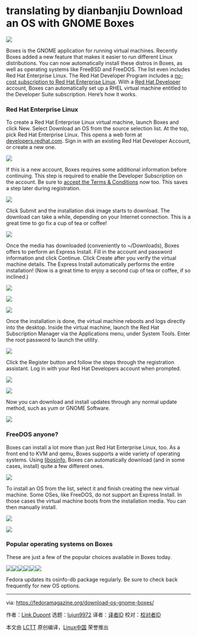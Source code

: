 translating by dianbanjiu
Download an OS with GNOME Boxes
======

![](https://fedoramagazine.org/wp-content/uploads/2018/06/boxes-install-os-816x345.jpg)

Boxes is the GNOME application for running virtual machines. Recently Boxes added a new feature that makes it easier to run different Linux distributions. You can now automatically install these distros in Boxes, as well as operating systems like FreeBSD and FreeDOS. The list even includes Red Hat Enterprise Linux. The Red Hat Developer Program includes a [no-cost subscription to Red Hat Enterprise Linux][1]. With a [Red Hat Developer][2] account, Boxes can automatically set up a RHEL virtual machine entitled to the Developer Suite subscription. Here’s how it works.

### Red Hat Enterprise Linux

To create a Red Hat Enterprise Linux virtual machine, launch Boxes and click New. Select Download an OS from the source selection list. At the top, pick Red Hat Enterprise Linux. This opens a web form at [developers.redhat.com][2]. Sign in with an existing Red Hat Developer Account, or create a new one.

![][3]

If this is a new account, Boxes requires some additional information before continuing. This step is required to enable the Developer Subscription on the account. Be sure to [accept the Terms & Conditions][4] now too. This saves a step later during registration.

![][5]

Click Submit and the installation disk image starts to download. The download can take a while, depending on your Internet connection. This is a great time to go fix a cup of tea or coffee!

![][6]

Once the media has downloaded (conveniently to ~/Downloads), Boxes offers to perform an Express Install. Fill in the account and password information and click Continue. Click Create after you verify the virtual machine details. The Express Install automatically performs the entire installation! (Now is a great time to enjoy a second cup of tea or coffee, if so inclined.)

![][7]

![][8]

![][9]

Once the installation is done, the virtual machine reboots and logs directly into the desktop. Inside the virtual machine, launch the Red Hat Subscription Manager via the Applications menu, under System Tools. Enter the root password to launch the utility.

![][10]

Click the Register button and follow the steps through the registration assistant. Log in with your Red Hat Developers account when prompted.

![][11]

![][12]

Now you can download and install updates through any normal update method, such as yum or GNOME Software.

![][13]

### FreeDOS anyone?

Boxes can install a lot more than just Red Hat Enterprise Linux, too. As a front end to KVM and qemu, Boxes supports a wide variety of operating systems. Using [libosinfo][14], Boxes can automatically download (and in some cases, install) quite a few different ones.

![][15]

To install an OS from the list, select it and finish creating the new virtual machine. Some OSes, like FreeDOS, do not support an Express Install. In those cases the virtual machine boots from the installation media. You can then manually install.

![][16]

![][17]

### Popular operating systems on Boxes

These are just a few of the popular choices available in Boxes today.

![][18]![][19]![][20]![][21]![][22]![][23]

Fedora updates its osinfo-db package regularly. Be sure to check back frequently for new OS options.


--------------------------------------------------------------------------------

via: https://fedoramagazine.org/download-os-gnome-boxes/

作者：[Link Dupont][a]
选题：[lujun9972](https://github.com/lujun9972)
译者：[译者ID](https://github.com/译者ID)
校对：[校对者ID](https://github.com/校对者ID)

本文由 [LCTT](https://github.com/LCTT/TranslateProject) 原创编译，[Linux中国](https://linux.cn/) 荣誉推出

[a]:https://fedoramagazine.org/author/linkdupont/
[1]:https://developers.redhat.com/blog/2016/03/31/no-cost-rhel-developer-subscription-now-available/
[2]:http://developers.redhat.com
[3]:https://fedoramagazine.org/wp-content/uploads/2018/05/Screenshot-from-2018-05-25-14-33-13.png
[4]:https://www.redhat.com/wapps/tnc/termsack?event%5B%5D=signIn
[5]:https://fedoramagazine.org/wp-content/uploads/2018/05/Screenshot-from-2018-05-25-14-34-37.png
[6]:https://fedoramagazine.org/wp-content/uploads/2018/05/Screenshot-from-2018-05-25-14-37-27.png
[7]:https://fedoramagazine.org/wp-content/uploads/2018/05/Screenshot-from-2018-05-25-15-09-11.png
[8]:https://fedoramagazine.org/wp-content/uploads/2018/05/Screenshot-from-2018-05-25-15-15-19-1024x815.png
[9]:https://fedoramagazine.org/wp-content/uploads/2018/05/Screenshot-from-2018-05-25-15-21-53-1024x815.png
[10]:https://fedoramagazine.org/wp-content/uploads/2018/05/Screenshot-from-2018-05-25-15-26-29-1024x815.png
[11]:https://fedoramagazine.org/wp-content/uploads/2018/05/Screenshot-from-2018-05-25-15-30-48-1024x815.png
[12]:https://fedoramagazine.org/wp-content/uploads/2018/05/Screenshot-from-2018-05-25-15-31-17-1024x815.png
[13]:https://fedoramagazine.org/wp-content/uploads/2018/05/Screenshot-from-2018-05-25-15-32-29-1024x815.png
[14]:https://libosinfo.org
[15]:https://fedoramagazine.org/wp-content/uploads/2018/05/Screenshot-from-2018-05-25-20-02-56.png
[16]:https://fedoramagazine.org/wp-content/uploads/2018/05/Screenshot-from-2018-05-25-15-40-25.png
[17]:https://fedoramagazine.org/wp-content/uploads/2018/05/Screenshot-from-2018-05-25-15-43-02-1024x815.png
[18]:https://fedoramagazine.org/wp-content/uploads/2018/05/Screenshot-from-2018-05-25-16-55-20-1024x815.png
[19]:https://fedoramagazine.org/wp-content/uploads/2018/05/Screenshot-from-2018-05-25-16-28-28-1024x815.png
[20]:https://fedoramagazine.org/wp-content/uploads/2018/05/Screenshot-from-2018-05-25-16-11-43-1024x815.png
[21]:https://fedoramagazine.org/wp-content/uploads/2018/05/Screenshot-from-2018-05-25-16-58-09-1024x815.png
[22]:https://fedoramagazine.org/wp-content/uploads/2018/05/Screenshot-from-2018-05-25-17-46-38-1024x815.png
[23]:https://fedoramagazine.org/wp-content/uploads/2018/05/Screenshot-from-2018-05-25-18-34-11-1024x815.png
